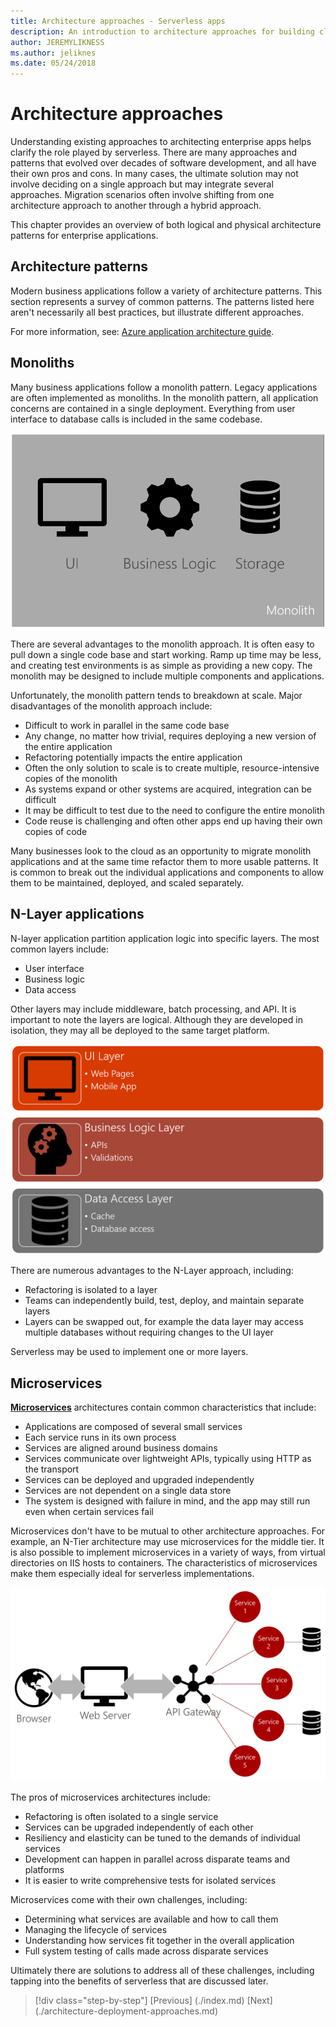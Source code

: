 ```yaml
---
title: Architecture approaches - Serverless apps
description: An introduction to architecture approaches for building cloud-based enterprise applications, from N-tier architectures to serverless.
author: JEREMYLIKNESS
ms.author: jeliknes
ms.date: 05/24/2018
---
```

# Architecture approaches

Understanding existing approaches to architecting enterprise apps helps clarify the role played by serverless. There are many approaches and patterns that evolved over decades of software development, and all have their own pros and cons. In many cases, the ultimate solution may not involve deciding on a single approach but may integrate several approaches. Migration scenarios often involve shifting from one architecture approach to another through a hybrid approach.

This chapter provides an overview of both logical and physical architecture patterns for enterprise applications.

## Architecture patterns

Modern business applications follow a variety of architecture patterns. This section represents a survey of common patterns. The patterns listed here aren't necessarily all best practices, but illustrate different approaches.

For more information, see: [Azure application architecture guide](/azure/architecture/guide/).

## Monoliths

Many business applications follow a monolith pattern. Legacy applications are often implemented as monoliths. In the monolith pattern, all application concerns are contained in a single deployment. Everything from user interface to database calls is included in the same codebase.

![Monolith architecture](./media/monolith-architecture.png)

There are several advantages to the monolith approach. It is often easy to pull down a single code base and start working. Ramp up time may be less, and creating test environments is as simple as providing a new copy. The monolith may be designed to include multiple components and applications.

Unfortunately, the monolith pattern tends to breakdown at scale. Major disadvantages of the monolith approach include:

* Difficult to work in parallel in the same code base
* Any change, no matter how trivial, requires deploying a new version of the entire application
* Refactoring potentially impacts the entire application
* Often the only solution to scale is to create multiple, resource-intensive copies of the monolith
* As systems expand or other systems are acquired, integration can be difficult
* It may be difficult to test due to the need to configure the entire monolith
* Code reuse is challenging and often other apps end up having their own copies of code

Many businesses look to the cloud as an opportunity to migrate monolith applications and at the same time refactor them to more usable patterns. It is common to break out the individual applications and components to allow them to be maintained, deployed, and scaled separately.

## N-Layer applications

N-layer application partition application logic into specific layers. The most common layers include:

* User interface
* Business logic
* Data access

Other layers may include middleware, batch processing, and API. It is important to note the layers are logical. Although they are developed in isolation, they may all be deployed to the same target platform.

![N-Layer architecture](./media/n-layer-architecture.png)

There are numerous advantages to the N-Layer approach, including:

* Refactoring is isolated to a layer
* Teams can independently build, test, deploy, and maintain separate layers
* Layers can be swapped out, for example the data layer may access multiple databases without requiring changes to the UI layer

Serverless may be used to implement one or more layers.

## Microservices

**[Microservices](/azure/architecture/guide/architecture-styles/microservices)** architectures contain common characteristics that include:

* Applications are composed of several small services
* Each service runs in its own process
* Services are aligned around business domains
* Services communicate over lightweight APIs, typically using HTTP as the transport
* Services can be deployed and upgraded independently
* Services are not dependent on a single data store
* The system is designed with failure in mind, and the app may still run even when certain services fail

Microservices don't have to be mutual to other architecture approaches. For example, an N-Tier architecture may use microservices for the middle tier. It is also possible to implement microservices in a variety of ways, from virtual directories on IIS hosts to containers. The characteristics of microservices make them especially ideal for serverless implementations.

![Microservices architecture](./media/microservices-architecture.png)

The pros of microservices architectures include:

* Refactoring is often isolated to a single service
* Services can be upgraded independently of each other
* Resiliency and elasticity can be tuned to the demands of individual services
* Development can happen in parallel across disparate teams and platforms
* It is easier to write comprehensive tests for isolated services

Microservices come with their own challenges, including:

* Determining what services are available and how to call them
* Managing the lifecycle of services
* Understanding how services fit together in the overall application
* Full system testing of calls made across disparate services

Ultimately there are solutions to address all of these challenges, including tapping into the benefits of serverless that are discussed later.

>[!div class="step-by-step"]
[Previous] (./index.md)
[Next] (./architecture-deployment-approaches.md)

